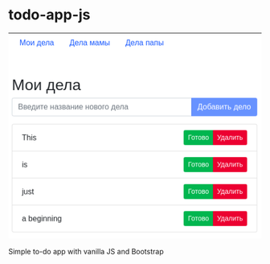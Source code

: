 # todo-app-js
![todo-app-js](./misc/screenshot.png)

Simple to-do app with vanilla JS and Bootstrap
